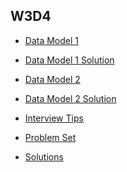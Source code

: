 ## W3D4

+ [Data Model 1][data-model-1]
+ [Data Model 1 Solution][data-model-1-sol]
+ [Data Model 2][data-model-2]
+ [Data Model 2 Solution][data-model-2-sol]


+ [Interview Tips][interview-tips]


+ [Problem Set][problems-w3d4]
+ [Solutions][solutions-w3d4]

[data-modeling]: ./notes/data_modeling.md
[data-model-1]: ./problems/data_model1.js
[data-model-1-sol]: ./problems/data_model1_solution.js
[data-model-2]: ./problems/data_model2.js
[data-model-2-sol]: ./problems/data_model2_solution.js
[interview-tips]: ./notes/interview_tips.md
[problems-w3d4]: ./problems/problem_set.md
[solutions-w3d4]: ./problems/solution.js
